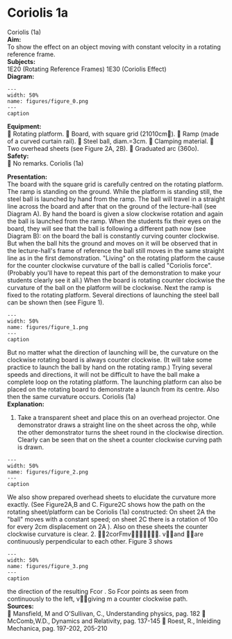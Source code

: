 # Coriolis  1a  
 Coriolis (1a)   
<b> Aim: </b>  
 To show the effect on an object moving with constant velocity in a rotating reference frame.    
<b> Subjects: </b>  
 1E20 (Rotating Reference Frames) 1E30 (Coriolis Effect)   
<b> Diagram: </b>  
   
```{figure} figures/figure_0.png  
---  
width: 50%  
name: figures/figure_0.png  
---  
caption  
``` 
     
<b> Equipment: </b>  
  Rotating platform.  Board, with square grid (21010cm).  Ramp (made of a curved curtain rail).  Steel ball, diam.=3cm.  Clamping material.  Two overhead sheets (see Figure 2A, 2B).  Graduated arc (360o).   
<b> Safety: </b>  
  No remarks. Coriolis (1a)
    
<b> Presentation: </b>  
 The board with the square grid is carefully centred on the rotating platform. The ramp is standing on the ground. While the platform is standing still, the steel ball is launched by hand from the ramp. The ball will travel in a straight line across the board and after that on the ground of the lecture-hall (see Diagram A). By hand the board is given a slow clockwise rotation and again the ball is launched from the ramp. When the students fix their eyes on the board, they will see that the ball is following a different path now (see Diagram B): on the board the ball is constantly curving counter clockwise. But when the ball hits the ground and moves on it will be observed that in the lecture-hall's frame of reference the ball still moves in the same straight line as in the first demonstration. "Living" on the rotating platform the cause for the counter clockwise curvature of the ball is called "Coriolis force". (Probably you'll have to repeat this part of the demonstration to make your students clearly see it all.) When the board is rotating counter clockwise the curvature of the ball on the platform will be clockwise. Next the ramp is fixed to the rotating platform. Several directions of launching the steel ball can be shown then (see Figure 1).   
```{figure} figures/figure_1.png  
---  
width: 50%  
name: figures/figure_1.png  
---  
caption  
``` 
 But no matter what the direction of launching will be, the curvature on the clockwise rotating board is always counter clockwise. (It will take some practice to launch the ball by hand on the rotating ramp.) Trying several speeds and directions, it will not be difficult to have the ball make a complete loop on the rotating platform. The launching platform can also be placed on the rotating board to demonstrate a launch from its centre. Also then the same curvature occurs.  Coriolis (1a)   
<b> Explanation: </b>  
 1. Take a transparent sheet and place this on an overhead projector. One demonstrator draws a straight line on the sheet across the ohp, while the other demonstrator turns the sheet round in the clockwise direction. Clearly can be seen that on the sheet a counter clockwise curving path is drawn.    
```{figure} figures/figure_2.png  
---  
width: 50%  
name: figures/figure_2.png  
---  
caption  
``` 
 We also show prepared overhead sheets to elucidate the curvature more exactly. (See Figure2A,B and C. Figure2C shows how the path on the rotating sheet/platform can be Coriolis (1a) constructed: On sheet 2A the "ball" moves with a constant speed; on sheet 2C there is a rotation of 10o for every 2cm displacement on 2A ). Also on these sheets the counter clockwise curvature is clear. 2. 2corFmv. vand are continuously perpendicular to each other. Figure 3 shows     
```{figure} figures/figure_3.png  
---  
width: 50%  
name: figures/figure_3.png  
---  
caption  
``` 
 the direction of the resulting Fcor . So Fcor points as seen from continuously to the left, vgiving m a counter clockwise path.   
<b> Sources: </b>  
  Mansfield, M and O'Sullivan, C., Understanding physics, pag. 182  McComb,W.D., Dynamics and Relativity, pag. 137-145  Roest, R., Inleiding Mechanica, pag. 197-202, 205-210  